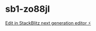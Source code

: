 # sb1-zo88jl

[Edit in StackBlitz next generation editor ⚡️](https://stackblitz.com/~/github.com/nullurl/sb1-zo88jl)